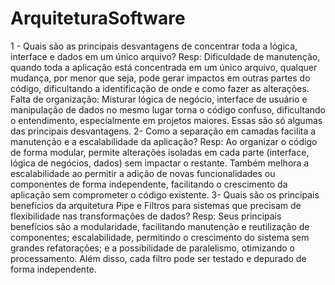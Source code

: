 # ArquiteturaSoftware
 1 - Quais são as principais desvantagens de concentrar toda a lógica, interface e dados em um único arquivo?  Resp: Dificuldade de manutenção, quando toda a aplicação está concentrada em um único arquivo, qualquer mudança, por menor que seja, pode gerar impactos em outras partes do código, dificultando a identificação de onde e como fazer as alterações. Falta de organização: Misturar lógica de negócio, interface de usuário e manipulação de dados no mesmo lugar torna o código confuso, dificultando o entendimento, especialmente em projetos maiores. Essas são só algumas das principais desvantagens.  2- Como a separação em camadas facilita a manutenção e a escalabilidade da aplicação?  Resp: Ao organizar o código de forma modular, permite alterações isoladas em cada parte (interface, lógica de negócios, dados) sem impactar o restante. Também melhora a escalabilidade ao permitir a adição de novas funcionalidades ou componentes de forma independente, facilitando o crescimento da aplicação sem comprometer o código existente.   3- Quais são os principais benefícios da arquitetura Pipe e Filtros para sistemas que precisam de flexibilidade nas transformações de dados?  Resp: Seus principais benefícios são a modularidade, facilitando manutenção e reutilização de componentes; escalabilidade, permitindo o crescimento do sistema sem grandes refatorações; e a possibilidade de paralelismo, otimizando o processamento. Além disso, cada filtro pode ser testado e depurado de forma independente.
